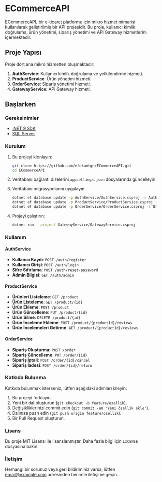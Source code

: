 # ECommerceAPI

ECommerceAPI, bir e-ticaret platformu için mikro hizmet mimarisi kullanılarak geliştirilmiş bir API projesidir. Bu proje, kullanıcı kimlik doğrulama, ürün yönetimi, sipariş yönetimi ve API Gateway hizmetlerini içermektedir.

## Proje Yapısı

Proje dört ana mikro hizmetten oluşmaktadır:

1. **AuthService**: Kullanıcı kimlik doğrulama ve yetkilendirme hizmeti.
2. **ProductService**: Ürün yönetimi hizmeti.
3. **OrderService**: Sipariş yönetimi hizmeti.
4. **GatewayService**: API Gateway hizmeti.

## Başlarken

### Gereksinimler

- [.NET 9 SDK](https://dotnet.microsoft.com/download/dotnet/9.0)
- [SQL Server](https://www.microsoft.com/en-us/sql-server/sql-server-downloads)

### Kurulum

1. Bu projeyi klonlayın:

    ```sh
    git clone https://github.com/efekantgn/ECommerceAPI.git
    cd ECommerceAPI
    ```

2. Veritabanı bağlantı dizelerini `appsettings.json` dosyalarında güncelleyin.

3. Veritabanı migrasyonlarını uygulayın:

    ```sh
    dotnet ef database update -p AuthService/AuthService.csproj -s AuthService/AuthService.csproj
    dotnet ef database update -p ProductService/ProductService.csproj -s ProductService/ProductService.csproj
    dotnet ef database update -p OrderService/OrderService.csproj -s OrderService/OrderService.csproj
    ```

4. Projeyi çalıştırın:

    ```sh
    dotnet run --project GatewayService/GatewayService.csproj
    ```

### Kullanım

#### AuthService

- **Kullanıcı Kaydı**: `POST /auth/register`
- **Kullanıcı Girişi**: `POST /auth/login`
- **Şifre Sıfırlama**: `POST /auth/reset-password`
- **Admin Bilgisi**: `GET /auth/admin`

#### ProductService

- **Ürünleri Listeleme**: `GET /product`
- **Ürün Listeleme**: `GET /product/{id}`
- **Ürün Ekleme**: `POST /product`
- **Ürün Güncelleme**: `PUT /product/{id}`
- **Ürün Silme**: `DELETE /product/{id}`
- **Ürün İnceleme Ekleme**: `POST /product/{productId}/reviews`
- **Ürün İncelemeleri Getirme**: `GET /product/{productId}/reviews`

#### OrderService

- **Sipariş Oluşturma**: `POST /order`
- **Sipariş Güncelleme**: `PUT /order/{id}`
- **Sipariş İptali**: `POST /order/{id}/cancel`
- **Sipariş İadesi**: `POST /order/{id}/return`

### Katkıda Bulunma

Katkıda bulunmak isterseniz, lütfen aşağıdaki adımları izleyin:

1. Bu projeyi forklayın.
2. Yeni bir dal oluşturun (`git checkout -b feature/ozellik`).
3. Değişikliklerinizi commit edin (`git commit -am 'Yeni özellik ekle'`).
4. Dalınıza push edin (`git push origin feature/ozellik`).
5. Bir Pull Request oluşturun.

### Lisans

Bu proje MIT Lisansı ile lisanslanmıştır. Daha fazla bilgi için `LICENSE` dosyasına bakın.

### İletişim

Herhangi bir sorunuz veya geri bildiriminiz varsa, lütfen [email@example.com](mailto:email@example.com) adresinden benimle iletişime geçin.
